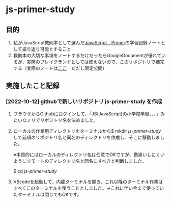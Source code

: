 # js-primer-study  

## 目的  

1. 私がJavaScript教則本として選んだ[JavaScript　Primer](https://jsprimer.net/)の学習記録ノートとして振り返り可能とすること  
1. 教則本の大切な事項をノートするだけだったらGoogleDocumentが優れているが、実際のプレイグランドとしては使えないので、このリポジトリで補完する（実際のノートは[ここ](https://docs.google.com/document/d/19ZSQ25mYEGXZvKF9ILHM695dGOrU9meK63W5PBmzHYA/edit#heading=h.ob8z6lr3yyo1)　ただし限定公開）  

## 実施したこと記録  

### [2022-10-12] githubで新しいリポジトリ js-primer-study を作成  

1. ブラウザからGithubにログインして、「JS(JavaScript)の小学校学習、、、」みたいなノリでリポジトリ名を決めました。  

1. ローカルの作業用ディレクトリをターミナルから$  mkdir *js-primer-study*  して前項のリポジトリ名と同名のディレクトリを作成し、そこに移動しました。  

   ※本質的にはローカルのディレクトリ名は任意でOKですが、勘違いしにくいようにリモートのディレクトリ名と同名にすべきと判断しました。  

   $ cd *js-primer-study*  

1. VScodeを起動して、内蔵ターミナルを開き、これ以降のターミナル作業はすべてこのターミナルを使うこととしました。→これに伴い今まで使っていたターミナルは閉じてもOKです。  
